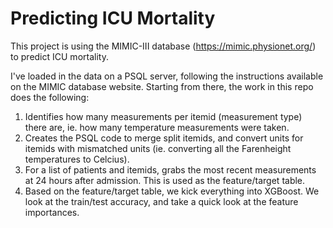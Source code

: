# Predicting ICU Mortality

This project is using the MIMIC-III database (https://mimic.physionet.org/) to predict ICU mortality.

I've loaded in the data on a PSQL server, following the instructions available on the MIMIC database website. Starting from there, the work in this repo does the following:

1. Identifies how many measurements per itemid (measurement type) there are, ie. how many temperature measurements were taken.
2. Creates the PSQL code to merge split itemids, and convert units for itemids with mismatched units (ie. converting all the Farenheight temperatures to Celcius).
3. For a list of patients and itemids, grabs the most recent measurements at 24 hours after admission. This is used as the feature/target table. 
4. Based on the feature/target table, we kick everything into XGBoost. We look at the train/test accuracy, and take a quick look at the feature importances. 
